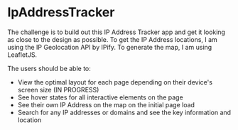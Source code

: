 # IpAddressTracker


The challenge is to build out this IP Address Tracker app and get it looking as close to the design as possible. To get the IP Address locations, I am using the IP Geolocation API by IPify. To generate the map, I am using LeafletJS.

The users should be able to:
- View the optimal layout for each page depending on their device's screen size (IN PROGRESS)
- See hover states for all interactive elements on the page
- See their own IP Address on the map on the initial page load
- Search for any IP addresses or domains and see the key information and location
